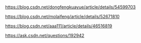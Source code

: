 https://blog.csdn.net/dongfengkuayue/article/details/54599703

https://blog.csdn.net/molaifeng/article/details/52671810

https://blog.csdn.net/aaa111/article/details/46516819

https://ask.csdn.net/questions/192942
